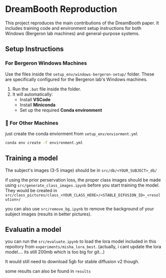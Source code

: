 # DreamBooth Reproduction

This project reproduces the main contributions of the DreamBooth paper. It includes training code and environment setup instructions for both Windows (Bergeron lab machines) and general-purpose systems.

##  Setup Instructions

###  For Bergeron Windows Machines

Use the files inside the `setup_env/windows-bergeron-setup/` folder. These are specifically configured for the Bergeron lab's Windows machines.

1. Run the `.bat` file inside the folder.
2. It will automatically:
   - Install **VSCode**
   - Install **Miniconda**
   - Set up the required **Conda environment**

### 🐧 For Other Machines

just create the conda enviorment from `setup_env/enviorment.yml`

```bash
conda env create -f environment.yml
```

## Training a model
The subject's images (3-5 image) should be in `src/db/<YOUR_SUBJECT>_db/`

if using the prior perservation loss, the proper class images should be made using `src/generate_class_images.ipynb` before you start training the model. They would be created in `src/class_pictures/class_<YOUR_CLASS_HERE>/<STABLE_DIFUSION_ID>_<resolution>/`

you can also use `src/remove_bg.ipynb` to remove the background of your subject images (results in better pictures).


## Evaluatin a model

you can run the `src/evaluate.ipynb` to load the lora model included in this repoitory from `experiments/misha_lora_best`.
(actually, i cant update the lora model.... its still 200mb which is too big for git...)

It would still need to download 5gb for stable diffusion v2 though.

some results can also be found in `results`


